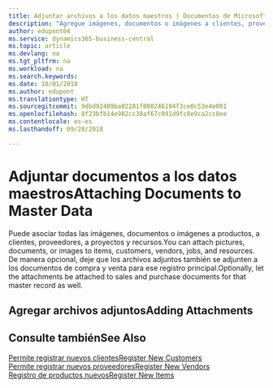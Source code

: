 ```yaml
---
title: Adjuntar archivos a los datos maestros | Documentos de Microsoft
description: "Agregue imágenes, documentos o imágenes a clientes, proveedores y otros registros maestros, y permita que también se adjunten a las facturas."
author: edupont04
ms.service: dynamics365-business-central
ms.topic: article
ms.devlang: na
ms.tgt_pltfrm: na
ms.workload: na
ms.search.keywords: 
ms.date: 10/01/2018
ms.author: edupont
ms.translationtype: HT
ms.sourcegitcommit: 9dbd92409ba02281f008246194f3ce0c53e4e001
ms.openlocfilehash: 8f23bfb14e982cc38af67c091d9fc8e9ca2cc8ee
ms.contentlocale: es-es
ms.lasthandoff: 09/28/2018

---
```

# <a name="attaching-documents-to-master-data"></a><span data-ttu-id="14d0b-103">Adjuntar documentos a los datos maestros</span><span class="sxs-lookup"><span data-stu-id="14d0b-103">Attaching Documents to Master Data</span></span>
<span data-ttu-id="14d0b-104">Puede asociar todas las imágenes, documentos o imágenes a productos, a clientes, proveedores, a proyectos y recursos.</span><span class="sxs-lookup"><span data-stu-id="14d0b-104">You can attach pictures, documents, or images to items, customers, vendors, jobs, and resources.</span></span> <span data-ttu-id="14d0b-105">De manera opcional, deje que los archivos adjuntos también se adjunten a los documentos de compra y venta para ese registro principal.</span><span class="sxs-lookup"><span data-stu-id="14d0b-105">Optionally, let the attachments be attached to sales and purchase documents for that master record as well.</span></span>  

## <a name="adding-attachments"></a><span data-ttu-id="14d0b-106">Agregar archivos adjuntos</span><span class="sxs-lookup"><span data-stu-id="14d0b-106">Adding Attachments</span></span>


## <a name="see-also"></a><span data-ttu-id="14d0b-107">Consulte también</span><span class="sxs-lookup"><span data-stu-id="14d0b-107">See Also</span></span>
[<span data-ttu-id="14d0b-108">Permite registrar nuevos clientes</span><span class="sxs-lookup"><span data-stu-id="14d0b-108">Register New Customers</span></span>](sales-how-register-new-customers.md)  
[<span data-ttu-id="14d0b-109">Permite registrar nuevos proveedores</span><span class="sxs-lookup"><span data-stu-id="14d0b-109">Register New Vendors</span></span>](purchasing-how-register-new-vendors.md)  
[<span data-ttu-id="14d0b-110">Registro de productos nuevos</span><span class="sxs-lookup"><span data-stu-id="14d0b-110">Register New Items</span></span>](inventory-how-register-new-items.md)  


